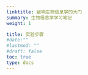 ```yaml
---
linktitle: 敲响生物信息学的大门
summary: 生物信息学学习笔记
weight: 1

title: 实验步骤
#date:""
#lastmod: ""
#draft: false
toc: true
type: docs
---
```



